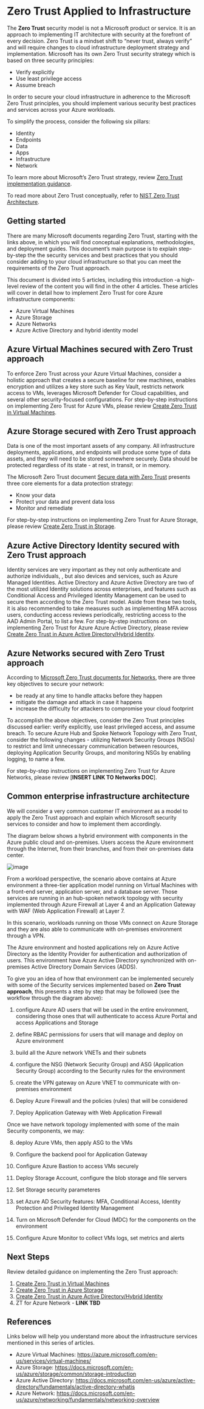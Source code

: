 # Zero Trust Applied to Infrastructure
<!Introduction for VM, Storage, Network and Identity ZT docs produced by FTA Team!>

The **Zero Trust** security model is not a Microsoft product or service. It is an approach to  implementing IT architecture with security at the forefront of every decision. Zero Trust is a mindset shift to “never trust, always verify” and will require changes to cloud infrastructure deployment strategy and implementation.
Microsoft has its own Zero Trust security strategy which is based on three security principles: 

- Verify explicitly 
- Use least privilege access 
- Assume breach 

In order to   secure your cloud infrastructure in adherence to the Microsoft Zero Trust principles, you should  implement various security best practices and services across your Azure workloads.

To simplify the process,  consider the following  six pillars: 

- Identity 
- Endpoints 
- Data 
- Apps 
- Infrastructure 
- Network 

To learn more about Microsoft’s Zero Trust strategy, review [Zero Trust implementation guidance](https://docs.microsoft.com/en-us/security/zero-trust/zero-trust-overview).

To read more about Zero Trust conceptually, refer to [NIST Zero Trust Architecture](https://www.nist.gov/publications/zero-trust-architecture).

## Getting started
There are many Microsoft documents regarding Zero Trust, starting with the links above, in which you will find conceptual explanations, methodologies, and deployment guides. This document’s main purpose is to explain step-by-step the  the security services and best practices that you should  consider adding to your cloud infrastructure so that you can meet the requirements of the Zero Trust approach.

This document is divided into 5 articles, including this introduction -a high-level review of the content you will find in the other 4 articles. These articles will cover in detail how to implement Zero Trust for core Azure infrastructure components:
- Azure Virtual Machines 
- Azure Storage
- Azure Networks
- Azure Active Directory and hybrid identity model

## Azure Virtual Machines secured with Zero Trust approach

To enforce Zero Trust across your Azure Virtual Machines, consider a holistic approach that creates a secure baseline for new machines, enables encryption and utilizes a key store such as Key Vault, restricts network access to VMs, leverages Microsoft Defender for Cloud capabilities, and several other security-focused configurations.
For step-by-step instructions on implementing Zero Trust for Azure VMs, please review [Create Zero Trust in Virtual Machines](../Infra/VMs.md). 

## Azure Storage secured with Zero Trust approach
Data is one of the most important assets of any company. All infrastructure deployments, applications, and endpoints will produce some type of data assets, and they will need to be stored somewhere securely. Data should be protected regardless of its state - at rest, in transit, or in memory.

The Microsoft Zero Trust document [Secure data with Zero Trust](https://docs.microsoft.com/en-us/security/zero-trust/deploy/data) presents three core elements for a data protection strategy:
- Know your data 
- Protect your data and prevent data loss 
- Monitor and remediate 
  
For step-by-step instructions on implementing Zero Trust for Azure Storage, please review [Create Zero Trust in Storage](../Data/Storage.md). 
  
## Azure Active Directory Identity secured with Zero Trust approach 
Identity services are very important as  they not only authenticate and authorize  individuals, , but also devices and services, such as Azure Managed Identities. Active Directory and Azure Active Directory are two of the most utilized Identity solutions across enterprises, and features such as Conditional Access and Privileged Identity Management can be used to secure them according to the Zero Trust model. Aside from these two tools, it is also recommended to take measures such as implementing MFA across users, conducting access reviews periodically, restricting access to the AAD Admin Portal, to list a few. 
 For step-by-step instructions on implementing Zero Trust for Azure Azure Active Directory, please review [Create Zero Trust in Azure Active Directory/Hybrid Identity](../Identity/identity.md). 

## Azure Networks secured with Zero Trust approach 
According to [Microsoft Zero Trust documents for Networks](https://docs.microsoft.com/en-us/security/zero-trust/deploy/networks), there are three key objectives to secure your network:
- be ready at any time to handle attacks before they happen 
- mitigate the damage and attack in case it happens
- increase the difficulty for attackers to compromise your cloud footprint
  
To accomplish the above objectives, consider the  Zero Trust principles discussed earlier: verify explicitly, use least privileged access, and assume breach.
To secure Azure Hub and Spoke Network Topology with Zero Trust, consider the following changes - utilizing Network Security Groups (NSGs) to restrict and limit unnecessary communication between resources, deploying Application Security Groups, and monitoring NSGs by enabling logging, to name a few.

For step-by-step instructions on implementing Zero Trust for Azure Networks, please review [**INSERT LINK TO Networks DOC**]. 

## Common enterprise infrastructure architecture

We will consider a very common customer IT environment as a model to apply the Zero Trust approach and explain which Microsoft security services to consider and how to implement them accordingly. 

The diagram below shows a hybrid environment with components in the Azure public cloud and on-premises. Users access the Azure environment through the Internet, from their branches, and from their on-premises data center.

![image](https://user-images.githubusercontent.com/97529152/185668544-fafc77b3-3edb-4e00-a336-62eeea2ae185.png)

From a workload perspective, the scenario above contains at Azure environment a three-tier application model running on Virtual Machines with a front-end server, application server, and a database server. Those services are running in an hub-spoken network topology with security implemented through Azure Firewall at Layer 4 and an Application Gateway with WAF (Web Application Firewall) at Layer 7.

In this scenario, workloads running on those VMs connect on Azure Storage and they are also able to communicate with on-premises environment through a VPN.

The Azure environment and hosted applications rely on Azure Active Directory as the Identity Provider for authentication and authorization of users. This environment have Azure Active Directory synchronized with on-premises Active Directory Domain Services (ADDS).

To give you an idea of how that environment can be implemented securely with some of the Security services implemented based on **Zero Trust approach**, this presents a step by step that may be followed (see the workflow through the diagram above):

1. configure Azure AD users that will be used in the entire environment, considering those ones that will authenticate to access Azure Portal and access Applications and Storage

2. define RBAC permissions for users that will manage and deploy on Azure environment

3. build all the Azure network VNETs and their subnets

4. configure the NSG (Network Security Group) and ASG (Application Security Group) according to the Security rules for the environment
5. create the VPN gateway on Azure VNET to communicate with on-premises environment

6. Deploy Azure Firewall and the policies (rules) that will be considered

7. Deploy Application Gateway with Web Application Firewall

Once we have network topology implemented with some of the main Security components, we may:

8. deploy Azure VMs, then apply ASG to the VMs

9. Configure the backend pool for Application Gateway

10. Configure Azure Bastion to access VMs securely

11. Deploy Storage Account, configure the blob storage and file servers

12. Set Storage security parameteres

13. set Azure AD Security features: MFA, Conditional Access, Identity Protection and Privileged Identity Management

14. Turn on Microsoft Defender for Cloud (MDC) for the components on the environment

15. Configure Azure Monitor to collect VMs logs, set metrics and alerts

## Next Steps

Review detailed guidance on implementing the Zero Trust approach: 
  
1. [Create Zero Trust in Virtual Machines](../Infra/VMs.md)
2. [Create Zero Trust in Azure Storage](../Data/Storage.md)
3. [Create Zero Trust in Azure Active Directory/Hybrid Identity](../Identity/identity.md)
4. ZT for Azure Network - **LINK TBD**

## References

Links below will help you understand more about the infrastructure services mentioned in this series of articles.

- Azure Virtual Machines: https://azure.microsoft.com/en-us/services/virtual-machines/
- Azure Storage: https://docs.microsoft.com/en-us/azure/storage/common/storage-introduction
- Azure Active Directory: https://docs.microsoft.com/en-us/azure/active-directory/fundamentals/active-directory-whatis
- Azure Network: https://docs.microsoft.com/en-us/azure/networking/fundamentals/networking-overview
